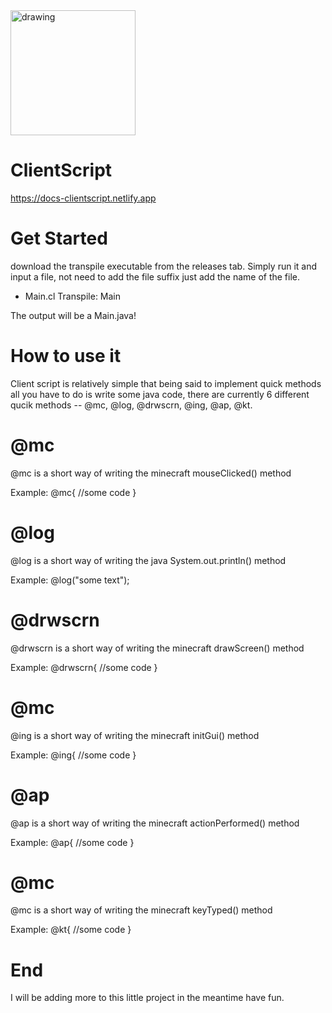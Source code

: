 <img src="ClientScript.jpg" alt="drawing" width="200" height="200"/>

# ClientScript
https://docs-clientscript.netlify.app

# Get Started
download the transpile executable from the releases tab. Simply run it and input a file, not need to add the file suffix just add the name of the file.
 * Main.cl
    Transpile: Main
    
The output will be a Main.java!

# How to use it
Client script is relatively simple that being said to implement quick methods all you have to do is write some java code, there are currently 6 different
qucik methods -- @mc, @log, @drwscrn, @ing, @ap, @kt.

# @mc

@mc is a short way of writing the minecraft mouseClicked() method

Example:
@mc{
//some code
}

# @log

@log is a short way of writing the java System.out.println() method

Example:
@log("some text");

# @drwscrn

@drwscrn is a short way of writing the minecraft drawScreen() method

Example:
@drwscrn{
//some code
}

# @mc

@ing is a short way of writing the minecraft initGui() method

Example:
@ing{
//some code
}

# @ap

@ap is a short way of writing the minecraft actionPerformed() method

Example:
@ap{
//some code
}

# @mc

@mc is a short way of writing the minecraft keyTyped() method

Example:
@kt{
//some code
}
# End
I will be adding more to this little project in the meantime have fun.
